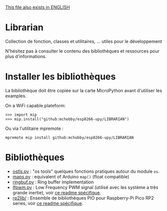[This file also exists in ENGLISH](readme_ENG.md)

# Librarian

Collection de fonction, classes et utilitaires, ... utiles pour le développement

N'hésitez pas à consulter le contenu des bibliothèques et ressources pour plus d'informations.

# Installer les bibliothèques

La bibliothèque doit être copiée sur la carte MicroPython avant d'utiliser les examples.

On a WiFi capable plateform:

```
>>> import mip
>>> mip.install("github:mchobby/esp8266-upy/LIBRARIAN")
```

Ou via l'utilitaire mpremote :

```
mpremote mip install github:mchobby/esp8266-upy/LIBRARIAN
```

# Bibliothèques

* [ostls.py](lib/ostls.py) : "os tools" quelques fonctions pratiques autour du module `os`.
* [maps.py](lib/maps.py) : equivalent of Arduino `map()` (float compatible)
* [ringbuf.py](lib/ringbuf.py) : Ring buffer implementation
* [lfpwm.py](lib/lfpwm.py) : Low Frequency PWM signal (utilisé avec les système a très grande inertie), voir [ce readme spécifique](lfpwm_readme.md).
* [rp2lib/](rp2lib/) : Ensemble de bibliothèques PIO pour Raspberry-Pi Pico RP2 series, voir [ce readme spécifique](rp2lib_readme.md).
